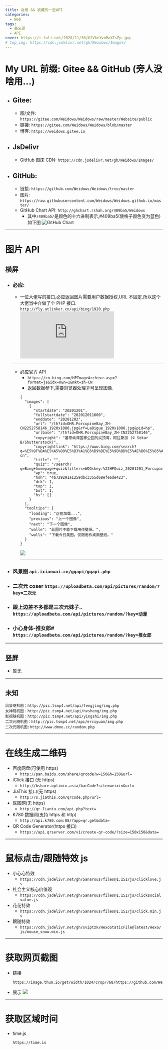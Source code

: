 ```yaml
---
title: 自用 && 收藏的一些API
categories:
  - Web
tags:
  - 备忘录
  - API
cover: https://i.loli.net/2020/11/30/U2VkeYvoMaXIsEp.jpg
# top_img: https://cdn.jsdelivr.net/gh/Weidows/Images/
---
```


<!--
 * @Author: Weidows
 * @LastEditors: Weidows
 * @LastEditTime: 2020-12-04 20:28:54
 * @FilePath: \Weidowsd:\Game\Demo\Github\Blog\source\_posts\Web\API.md
-->

# My URL 前缀: Gitee && GitHub (旁人没啥用...)

- ## Gitee:

  - 图/文件: `https://gitee.com/Weidows/Weidows/raw/master/Website/public`
  - 链接: `https://gitee.com/Weidows/Weidows/blob/master`
  - 博客: `https://weidows.gitee.io`

- ## JsDelivr

  - GitHub 图床 CDN: `https://cdn.jsdelivr.net/gh/Weidows/Images/`

- ## GitHub:
  - 链接: `https://github.com/Weidows/Weidows/tree/master`
  - 图片: `https://raw.githubusercontent.com/Weidows/Weidows.github.io/master/`
  - GitHub Chart API: `http://ghchart.rshah.org/409ba5/Weidows`
    - 其中`/409ba5/`是颜色的十六进制表示,#409ba5(使格子颜色变为蓝色)如下图
      ![GitHub Chart](http://ghchart.rshah.org/409ba5/Weidows)

---

# 图片 API

## 横屏

- ### 必应:
  - 一位大佬写的接口,必应返回图片需要用户数据授权,URL 不固定,所以这个大佬当中介做了个 PHP 接口.
    `http://fly.atlinker.cn/api/bing/1920.php`
    ![](http://fly.atlinker.cn/api/bing/1920.php)
  ***
  - 必应官方 API
    - `https://cn.bing.com/HPImageArchive.aspx?format=js&idx=0&n=1&mkt=zh-CN`
    - 返回数据参下,需要浏览器处理才可呈现图像.
    ```
    {
      "images": [
        {
          "startdate": "20201201",
          "fullstartdate": "202012011600",
          "enddate": "20201202",
          "url": "/th?id=OHR.PorcupineBay_ZH-CN2252758146_1920x1080.jpg&rf=LaDigue_1920x1080.jpg&pid=hp",
          "urlbase": "/th?id=OHR.PorcupineBay_ZH-CN2252758146",
          "copyright": "基奈峡湾国家公园的尖顶湾，阿拉斯加 (© Sekar B/Shutterstock)",
          "copyrightlink": "https://www.bing.com/search?q=%E5%9F%BA%E5%A5%88%E5%B3%A1%E6%B9%BE%E5%9B%BD%E5%AE%B6%E5%85%AC%E5%9B%AD&form=hpcapt&mkt=zh-cn",
          "title": "",
          "quiz": "/search?q=Bing+homepage+quiz&filters=WQOskey:%22HPQuiz_20201201_PorcupineBay%22&FORM=HPQUIZ",
          "wp": true,
          "hsh": "4b729291a1259dbc3355d68efe6de423",
          "drk": 1,
          "top": 1,
          "bot": 1,
          "hs": []
        }
      ],
      "tooltips": {
        "loading": "正在加载...",
        "previous": "上一个图像",
        "next": "下一个图像",
        "walle": "此图片不能下载用作壁纸。",
        "walls": "下载今日美图。仅限用作桌面壁纸。"
      }
    }
    ```
    ![](https://cn.bing.com/HPImageArchive.aspx?format=js&idx=0&n=1&mkt=zh-CN)
    ***
- ### 风景图 `api.ixiaowai.cn/gqapi/gqapi.php`
- ### 二次元 coser `https://uploadbeta.com/api/pictures/random/?key=二次元`
- ### 跟上边差不多都是三次元妹子.. `https://uploadbeta.com/api/pictures/random/?key=动漫`
- ### 小心身体-推女郎# `https://uploadbeta.com/api/pictures/random/?key=推女郎`

---

## 竖屏

- 暂无

---

## 未知

```
风景随机图：http://pic.tsmp4.net/api/fengjing/img.php
女神随机图：http://pic.tsmp4.net/api/nvsheng/img.php
影视随机图：http://pic.tsmp4.net/api/yingshi/img.php
二次元随机图：http://pic.tsmp4.net/api/erciyuan/img.php
二次元随机图:http://www.dmoe.cc/random.php
```

---

# 在线生成二维码

- 百度网盘(可使用 https)
  - `http://pan.baidu.com/share/qrcode?w=150&h=150&url=`
- iClick 接口 (无 https)
  - `http://bshare.optimix.asia/barCode?site=weixin&url=`
- JiaThis 接口(无 https)
  - `http://s.jiathis.com/qrcode.php?url=`
- 联图网(无 https)
  - `http://qr.liantu.com/api.php?text=`
- K780 数据网(支持 https 和 http)
  - `http://api.k780.com:88/?app=qr.get&data=`
- QR Code Generator(https 接口)
  - `https://api.qrserver.com/v1/create-qr-code/?size=150x150&data=`

---

# 鼠标点击/跟随特效 js

- 小心心特效
  - `https://cdn.jsdelivr.net/gh/Sanarous/files@1.151/js/clicklove.js`
- 社会主义核心价值观
  - `https://cdn.jsdelivr.net/gh/Sanarous/files@1.151/js/clicksocialvalue.js`
- 花花特效
  - `https://cdn.jsdelivr.net/gh/Sanarous/files@1.151/js/click.min.js`
- 跟随特效
  - `https://cdn.jsdelivr.net/gh/sviptzk/HexoStaticFile@latest/Hexo/js/mouse_snow.min.js`

---

# 获取网页截图

- 链接
  ```
  https://image.thum.io/get/width/1024/crop/768/https://github.com/Weidows
  ```
- 展示
  ![](https://image.thum.io/get/width/1024/crop/768/https://github.com/Weidows)

---

# 获取区域时间

- time.js
  ```
  https://time.is
  ```

